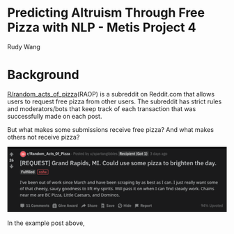 # Predicting Altruism Through Free Pizza with NLP - Metis Project 4
Rudy Wang

# Background

[R/random_acts_of_pizza](https://www.reddit.com/r/Random_Acts_Of_Pizza/)(RAOP) is a subreddit on Reddit.com that allows users to request free pizza from other users. The subreddit has strict rules and moderators/bots that keep track of each transaction that was successfully made on each post. 

But what makes some submissions receive free pizza? And what makes others not receive pizza? 

![Example of a RAOP Submission](example-post.png)

In the example post above, 
